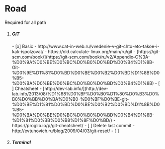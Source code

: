 <h1>Road</h1>

Required for all path

1. <h5>GIT</h5>
	- [x] Basic
		- http://www.cat-in-web.ru/vvedenie-v-git-chto-eto-takoe-i-kak-ispolzovat/
		- https://old.calculate-linux.org/main/ru/git
		- [https://git-scm.com/book/](https://git-scm.com/book/ru/v2/Appendix-C%3A-%D0%9A%D0%BE%D0%BC%D0%B0%D0%BD%D0%B4%D1%8B-Git-%D0%9E%D1%81%D0%BD%D0%BE%D0%B2%D0%BD%D1%8B%D0%B5-%D0%BA%D0%BE%D0%BC%D0%B0%D0%BD%D0%B4%D1%8B)
	- [ ] Cheatsheet
		- [http://dev-lab.info/](http://dev-lab.info/2013/08/%D1%88%D0%BF%D0%B0%D1%80%D0%B3%D0%B0%D0%BB%D0%BA%D0%B0-%D0%BF%D0%BE-git-%D0%BE%D1%81%D0%BD%D0%BE%D0%B2%D0%BD%D1%8B%D0%B5-%D0%BA%D0%BE%D0%BC%D0%B0%D0%BD%D0%B4%D1%8B-%D1%81%D0%BB%D0%B8%D1%8F%D0%BD/)
		- https://proglib.io/p/git-cheatsheet/
	- [ ] Delete last commit
		- http://evtuhovich.ru/blog/2009/04/03/git-reset/
	- [ ] 

2. <h5>Terminal</h5>
	
